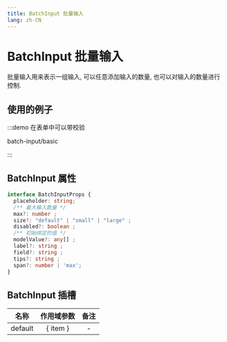 ```yaml
---
title: BatchInput 批量输入
lang: zh-CN
---
```


# BatchInput 批量输入

批量输入用来表示一组输入, 可以任意添加输入的数量, 也可以对输入的数量进行控制.

## 使用的例子

:::demo 在表单中可以带校验

batch-input/basic

:::

## BatchInput 属性

```ts
interface BatchInputProps {
  placeholder: string;
  /** 最大输入数量 */
  max?: number ;
  size?: "default" | "small" | "large" ;
  disabled?: boolean ;
  /** 初始绑定的值 */
  modelValue?: any[] ;
  label?: string ;
  field?: string ;
  tips?: string ;
  span?: number | 'max';
}
```

## BatchInput 插槽

|     名称    |   作用域参数  |    备注    |
|   :---:    |  :---: |   :---:   |
| default | { item } |  -   |